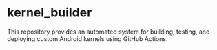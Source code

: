 # kernel_builder
This repository provides an automated system for building, testing, and deploying custom Android kernels using GitHub Actions.
